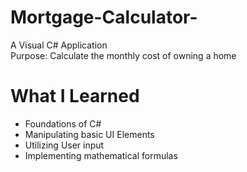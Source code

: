 # Mortgage-Calculator-
A Visual C# Application\
Purpose: Calculate the monthly cost of owning a home

# What I Learned
  * Foundations of C#
  * Manipulating basic UI Elements
  * Utilizing User input
  * Implementing mathematical formulas
